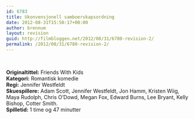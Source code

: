 ```yaml
---
id: 6783
title: Ukonvensjonell samboerskapsordning
date: 2012-08-31T15:50:17+00:00
author: brennum
layout: revision
guid: http://filmbloggen.net/2012/08/31/6780-revision-2/
permalink: /2012/08/31/6780-revision-2/
---
```

&nbsp;

**Originaltittel:** Friends With Kids  
**Kategori:** Romantisk komedie  
**Regi:** Jennifer Westfeldt  
**Skuespillere:** Adam Scott, Jennifer Westfeldt, Jon Hamm, Kristen Wiig, Maya Rudolph, Chris O&#8217;Dowd, Megan Fox, Edward Burns, Lee Bryant, Kelly Bishop, Cotter Smith.  
**Spilletid:** 1 time og 47 minutter